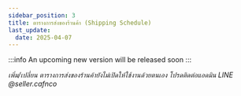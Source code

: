 ```yaml
---
sidebar_position: 3
title: ตารางการส่งของร้านค้า (Shipping Schedule)
last_update:
  date: 2025-04-07
---
```


:::info
An upcoming new version will be released soon
:::

_เพิ่ม/เปลี่ยน ตารางการส่งของร้านค้ายังไม่เปิดให้ใช้งานด้วยตนเอง โปรดติดต่อแอดมิน LINE @seller.cafnco_
